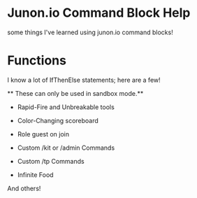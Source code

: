# Junon.io Command Block Help
some things I've learned using junon.io command blocks!

# Functions

I know a lot of IfThenElse statements; here are a few!

** These can only be used in sandbox mode.**

* Rapid-Fire and Unbreakable tools

* Color-Changing scoreboard

* Role guest on join

* Custom /kit or /admin Commands

* Custom /tp Commands

* Infinite Food

And others!
